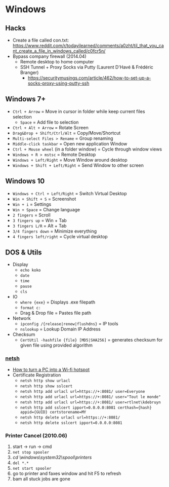 # Windows

## Hacks

* Create a file called con.txt: <https://www.reddit.com/r/todayilearned/comments/a0zht/til_that_you_cant_create_a_file_in_windows_called/c0fcr5n/>
* Bypass company firewall (2014.04)
  * Remote desktop to home computer
  * SSH Tunnel + Proxy Socks via Putty (Laurent D'Havé & Frédéric Branger)
    * <https://securitymusings.com/article/462/how-to-set-up-a-socks-proxy-using-putty-ssh>

## Windows 7+

* `Ctrl + Arrow` = Move in cursor in folder while keep current files selection
  * `Space` = Add file to selection
* `Ctrl + Alt + Arrow` = Rotate Screen
* `Drag&Drop + Shift/Ctrl/Alt` = Copy/Move/Shortcut
* `Multi-select Files > Rename` = Group renaming
* `Middle-click taskbar` = Open new application Window
* `Ctrl + Mouse wheel` (in a folder window) = Cycle through window views
* `Windows + R > mstsc` = Remote Desktop
* `Windows + Left/Right` = Move Window around desktop
* `Windows + Shift + Left/Right` = Send Window to other screen

## Windows 10

* `Windows + Ctrl + Left/Right` = Switch Virtual Desktop
* `Win + Shift + S` = Screenshot
* `Win + i` = Settings
* `Win + Space` = Change language
* `2 fingers` = Scroll
* `3 fingers up` = Win + Tab
* `3 fingers L/R` = Alt + Tab
* `3/4 fingers down` = Minimize everything
* `4 fingers left/right` = Cycle virtual desktop

## DOS & Utils

* Display
  * `echo koko`
  * `date`
  * `time`
  * `pause`
  * `cls`
* IO
  * `where {exe}` = Displays .exe filepath
  * `format c:`
  * Drag & Drop file = Pastes file path
* Network
  * `ipconfig /{release|renew|flushdns}` = IP tools
  * `nslookup` = Lookup Domain IP Address
* Checksum
  * `CertUtil -hashfile {file} [MD5|SHA256]` = generates checksum for given file using provided algorithm

### [netsh](https://en.wikipedia.org/wiki/Netsh)

* [How to turn a PC into a Wi-fi hotspot](http://www.reddit.com/r/YouShouldKnow/comments/2bqfvi/ysk_how_to_turn_your_pc_into_a_wifi_hotspot/)
* Certificate Registration
  * `netsh http show urlacl`
  * `netsh http show sslcert`
  * `netsh http add urlacl url=https://+:8081/ user=Everyone`
  * `netsh http add urlacl url=https://+:8081/ user="Tout le monde"`
  * `netsh http add urlacl url=https://+:8081/ user=rtlnet\kdebruyn`
  * `netsh http add sslcert ipport=0.0.0.0:8081 certhash={hash} appid={GUID} certstorename=MY`
  * `netsh http delete urlacl url=https://+:8081/`
  * `netsh http delete sslcert ipport=0.0.0.0:8081`

### Printer Cancel (2010.06)

1. start -> run -> cmd
2. `net stop spooler`
3. _cd \windows\system32\spool\printers_
4. `del *.*`
5. `net start spooler`
6. go to printer and faxes window and hit F5 to refresh
7. bam all stuck jobs are gone
